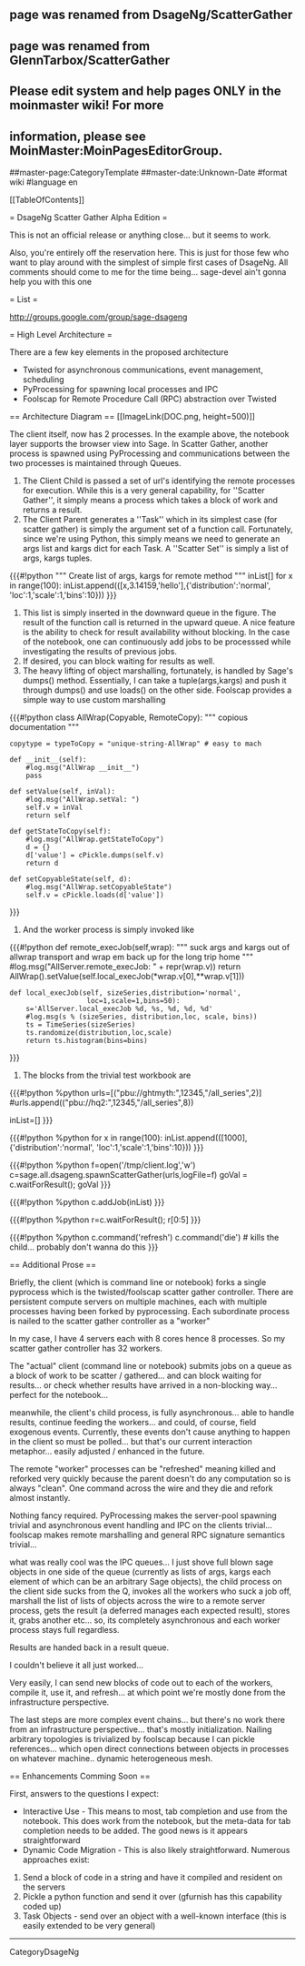## page was renamed from DsageNg/ScatterGather
## page was renamed from GlennTarbox/ScatterGather
## Please edit system and help pages ONLY in the moinmaster wiki! For more
## information, please see MoinMaster:MoinPagesEditorGroup.
##master-page:CategoryTemplate
##master-date:Unknown-Date
#format wiki
#language en

[[TableOfContents]]

= DsageNg Scatter Gather Alpha Edition =

This is not an official release or anything close... but it seems to work.

Also, you're entirely off the reservation here.  This is just for those few who want to play around with the simplest of simple first cases of DsageNg.  All comments should come to me for the time being...  sage-devel ain't gonna help you with this one

= List =

http://groups.google.com/group/sage-dsageng

= High Level Architecture =

There are a few key elements in the proposed architecture
 * Twisted for asynchronous communications, event management, scheduling
 * PyProcessing for spawning local processes and IPC
 * Foolscap for Remote Procedure Call (RPC) abstraction over Twisted

== Architecture Diagram ==
[[ImageLink(DOC.png, height=500)]]

The client itself, now has 2 processes.  In the example above, the notebook layer supports the browser view into Sage.  In Scatter Gather, another process is spawned using PyProcessing and communications between the two processes is maintained through Queues.

 1. The Client Child is passed a set of url's identifying the remote processes for execution.  While this is a very general capability, for ''Scatter Gather'', it simply means a process which takes a block of work and returns a result.
 1. The Client Parent generates a ''Task'' which in its simplest case (for scatter gather) is simply the argument set of a function call.  Fortunately, since we're using Python, this simply means we need to generate an args list and kargs dict for each Task.  A ''Scatter Set'' is simply a list of args, kargs tuples.

{{{#!python
""" Create list of args, kargs for remote method """
inList[]
for x in range(100):
    inList.append(([x,3.14159,'hello'],{'distribution':'normal',
                           'loc':1,'scale':1,'bins':10}))
}}}


 1. This list is simply inserted in the downward queue in the figure.  The result of the function call is returned in the upward queue.  A nice feature is the ability to check for result availability without blocking.  In the case of the notebook, one can continuously add jobs to be processsed while investigating the results of previous jobs.
 1. If desired, you can block waiting for results as well.
 1. The heavy lifting of object marshalling, fortunately, is handled by Sage's dumps() method.  Essentially, I can take a tuple(args,kargs) and push it through dumps() and use loads() on the other side.  Foolscap provides a simple way to use custom marshalling

{{{#!python
class AllWrap(Copyable, RemoteCopy):
    """ copious documentation """
    
    copytype = typeToCopy = "unique-string-AllWrap" # easy to mach

    def __init__(self):
        #log.msg("AllWrap __init__")
        pass

    def setValue(self, inVal):
        #log.msg("AllWrap.setVal: ")        
        self.v = inVal
        return self

    def getStateToCopy(self):
        #log.msg("AllWrap.getStateToCopy")                
        d = {}
        d['value'] = cPickle.dumps(self.v)
        return d

    def setCopyableState(self, d):
        #log.msg("AllWrap.setCopyableState")                        
        self.v = cPickle.loads(d['value'])

}}}

 1. And the worker process is simply invoked like

{{{#!python
    def remote_execJob(self,wrap):
        """ suck args and kargs out of allwrap transport
        and wrap em back up for the long trip home """
        #log.msg("AllServer.remote_execJob: " + repr(wrap.v))
        return AllWrap().setValue(self.local_execJob(*wrap.v[0],**wrap.v[1]))

    def local_execJob(self, sizeSeries,distribution='normal',
                       loc=1,scale=1,bins=50):
        s='AllServer.local_execJob %d, %s, %d, %d, %d'
        #log.msg(s % (sizeSeries, distribution,loc, scale, bins))
        ts = TimeSeries(sizeSeries)
        ts.randomize(distribution,loc,scale)
        return ts.histogram(bins=bins)
}}}

 1. The blocks from the trivial test workbook are

{{{#!python
%python
urls=[("pbu://ghtmyth:",12345,"/all_series",2)]
#urls.append(("pbu://hq2:",12345,"/all_series",8))

inList=[]
}}}

{{{#!python
%python
for x in range(100):
    inList.append(([1000],{'distribution':'normal',
                           'loc':1,'scale':1,'bins':10}))
}}}

{{{#!python
%python
f=open('/tmp/client.log','w')
c=sage.all.dsageng.spawnScatterGather(urls,logFile=f)
goVal = c.waitForResult(); goVal
}}}

{{{#!python
%python
c.addJob(inList)
}}}

{{{#!python
%python
r=c.waitForResult(); r[0:5]
}}}

{{{#!python
%python
c.command('refresh')
c.command('die') # kills the child... probably don't wanna do this
}}}

== Additional Prose ==

Briefly, the client (which is command line or notebook) forks a single
pyprocess which is the twisted/foolscap scatter gather controller.
There are persistent compute servers on multiple machines, each with
multiple processes having been forked by pyprocessing. Each subordinate
process is nailed to the scatter gather controller as a "worker"

In my case, I have 4 servers each with 8 cores hence 8 processes.  So my
scatter gather controller has 32 workers.

The "actual" client (command line or notebook) submits jobs on a queue
as a block of work to be scatter / gathered... and can block waiting for
results... or check whether results have arrived in a non-blocking
way... perfect for the notebook... 

meanwhile, the client's child process, is fully asynchronous... able to
handle results, continue feeding the workers... and could, of course,
field exogenous events.  Currently, these events don't cause anything to
happen in the client so must be polled... but that's our current
interaction metaphor... easily adjusted / enhanced in the future.

﻿The remote "worker" processes can be "refreshed" meaning killed and
reforked very quickly because the parent doesn't do any computation so
is always "clean".  One command across the wire and they die and refork
almost instantly.

Nothing fancy required. PyProcessing makes the server-pool spawning
trivial and asynchronous event handling and IPC on the clients
trivial... foolscap makes remote marshalling and general RPC signature
semantics trivial...

what was really cool was the IPC queues... I just shove full blown sage
objects in one side of the queue (currently as lists of args, kargs each
element of which can be an arbitrary Sage objects), the child process on
the client side sucks from the Q, invokes all the workers who suck a job
off, ﻿marshall the list of lists of objects across the wire to a remote
server process, gets the result (a deferred manages each expected
result), stores it, grabs another etc... so, its completely asynchronous
and each worker process stays full regardless.

Results are handed back in a result queue.

I couldn't believe it all just worked...

Very easily, I can send new blocks of code out to each of the
workers, compile it, use it, and refresh...  at which point we're mostly
done from the infrastructure perspective.

The last steps are more complex event chains... but there's no work
there from an infrastructure perspective... that's mostly
initialization.  Nailing arbitrary topologies is trivialized by foolscap
because I can pickle references... which open direct connections between
objects in processes on whatever machine.. dynamic heterogeneous mesh.

== Enhancements Comming Soon ==

First, answers to the questions I expect:

 * Interactive Use - This means to most, tab completion and use from the notebook.  This does work from the notebook, but the meta-data for tab completion needs to be added.  The good news is it appears straightforward
 * Dynamic Code Migration - This is also likely straightforward.  Numerous approaches exist:
  1. Send a block of code in a string and have it compiled and resident on the servers
  1. Pickle a python function and send it over (gfurnish has this capability coded up)
  1. Task Objects - send over an object with a well-known interface (this is easily extended to be very general)


----
CategoryDsageNg
